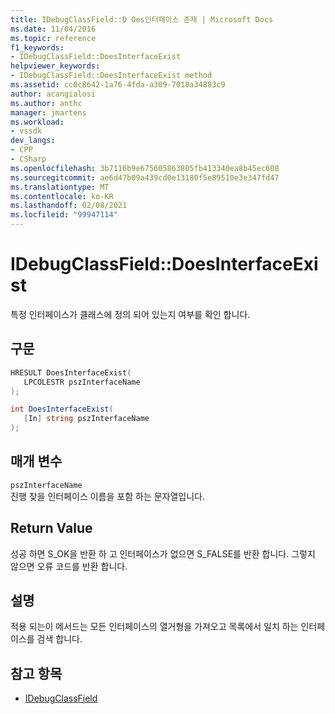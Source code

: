 ```yaml
---
title: IDebugClassField::D Oes인터페이스 존재 | Microsoft Docs
ms.date: 11/04/2016
ms.topic: reference
f1_keywords:
- IDebugClassField::DoesInterfaceExist
helpviewer_keywords:
- IDebugClassField::DoesInterfaceExist method
ms.assetid: cc0c8642-1a76-4fda-a309-7018a34883c9
author: acangialosi
ms.author: anthc
manager: jmartens
ms.workload:
- vssdk
dev_langs:
- CPP
- CSharp
ms.openlocfilehash: 3b7116b9e675605863805fb413340ea8b45ec608
ms.sourcegitcommit: ae6d47b09a439cd0e13180f5e89510e3e347fd47
ms.translationtype: MT
ms.contentlocale: ko-KR
ms.lasthandoff: 02/08/2021
ms.locfileid: "99947114"
---
```

# <a name="idebugclassfielddoesinterfaceexist"></a>IDebugClassField::DoesInterfaceExist
특정 인터페이스가 클래스에 정의 되어 있는지 여부를 확인 합니다.

## <a name="syntax"></a>구문

```cpp
HRESULT DoesInterfaceExist( 
   LPCOLESTR pszInterfaceName
);
```

```csharp
int DoesInterfaceExist(
   [In] string pszInterfaceName
);
```

## <a name="parameters"></a>매개 변수
`pszInterfaceName`\
진행 찾을 인터페이스 이름을 포함 하는 문자열입니다.

## <a name="return-value"></a>Return Value
 성공 하면 S_OK을 반환 하 고 인터페이스가 없으면 S_FALSE를 반환 합니다. 그렇지 않으면 오류 코드를 반환 합니다.

## <a name="remarks"></a>설명
 적용 되는이 메서드는 모든 인터페이스의 열거형을 가져오고 목록에서 일치 하는 인터페이스를 검색 합니다.

## <a name="see-also"></a>참고 항목
- [IDebugClassField](../../../extensibility/debugger/reference/idebugclassfield.md)
